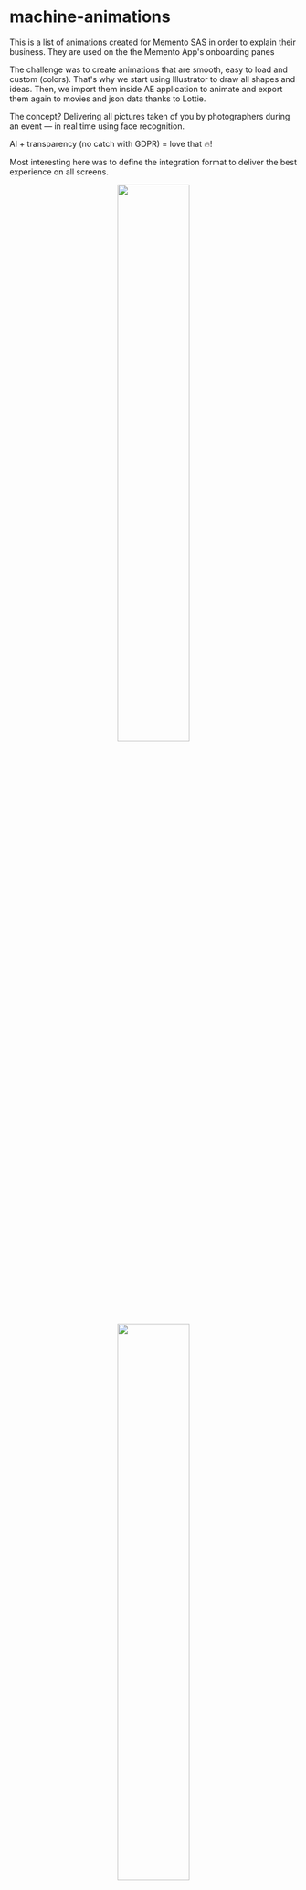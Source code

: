 # machine-animations

This is a list of animations created for Memento SAS in order to explain their business. They are used on the the Memento App's onboarding panes

The challenge was to create animations that are smooth, easy to load and custom (colors). That's why we start using Illustrator to draw all shapes and ideas. Then, we import them inside AE application to animate and export them again to movies and json data thanks to Lottie.

The concept? Delivering all pictures taken of you by photographers during an event — in real time using face recognition.

AI + transparency (no catch with GDPR) = love that 🔥!

Most interesting here was to define the integration format to deliver the best experience on all screens.

<p align="center"><img src="http://files.de-jaune-et-de-bleu.com/img/github/machine-animations/camera.gif" width="50%"></p>
<p>&nbsp;</p>
<p align="center"><img src="http://files.de-jaune-et-de-bleu.com/img/github/machine-animations/machine.gif" width="50%"></p>
<p>&nbsp;</p>
<p align="center"><img src="http://files.de-jaune-et-de-bleu.com/img/github/machine-animations/phone.gif" width="50%"></p>
<p>&nbsp;</p>
